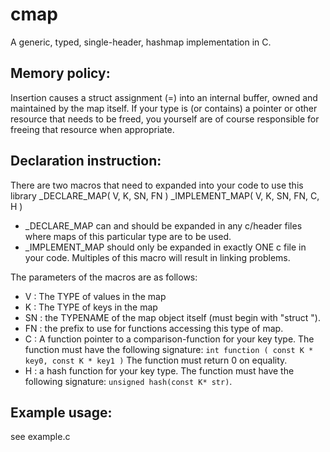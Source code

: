 # cmap
A generic, typed, single-header, hashmap implementation in C.

## Memory policy:
Insertion causes a struct assignment (=) into an internal buffer, owned and maintained by the map itself. If your type is (or contains) a pointer or other resource that needs to be freed, you yourself are of course responsible for freeing that resource when appropriate.

## Declaration instruction:
There are two macros that need to expanded into your code to use this library
_DECLARE_MAP( V, K, SN, FN )
_IMPLEMENT_MAP( V, K, SN, FN, C, H  )

* _DECLARE_MAP can and should be expanded in any c/header files where maps of this particular type are to be used.
* _IMPLEMENT_MAP should only be expanded in exactly ONE c file in your code. Multiples of this macro will result in linking problems.

The parameters of the macros are as follows:

* V : The TYPE of values in the map
* K : The TYPE of keys in the map
* SN : the TYPENAME of the map object itself (must begin with "struct ").
* FN : the prefix to use for functions accessing this type of map.
* C : A function pointer to a comparison-function for your key type. The function must have the following signature: `int function ( const K * key0, const K * key1 )` The function must return 0 on equality.
* H : a hash function for your key type. The function must have the following signature: `unsigned hash(const K* str)`.


## Example usage:
see example.c
